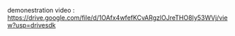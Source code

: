demonestration video :  https://drive.google.com/file/d/1OAfx4wfefKCvARgzlOJreTHO8Iy53WVj/view?usp=drivesdk     




